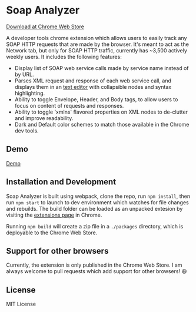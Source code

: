 # Soap Analyzer

[Download at Chrome Web Store](http://goo.gl/RaXqW0)

A developer tools chrome extension which allows users to easily track any SOAP HTTP requests that are made by the browser. It's meant to act as the Network tab, but only for SOAP HTTP traffic, currently has ~3,500 actively weekly users. It includes the following features:

- Display list of SOAP web service calls made by service name instead of by URL.
- Parses XML request and response of each web service call, and displays them in an [text editor](https://ace.c9.io/) with collapsible nodes and syntax highlighting.
- Ability to toggle Envelope, Header, and Body tags, to allow users to focus on content of requests and responses.
- Ability to toggle 'xmlns' flavored properties on XML nodes to de-clutter and improve readability.
- Dark and Default color schemes to match those available in the Chrome dev tools.

## Demo

[Demo](https://i.imgur.com/9DxRc1n.gifv)

## Installation and Development

Soap Analyzer is built using webpack, clone the repo, run `npm install`, then run `npm start` to launch to dev environment which watches for file changes and rebuilds. The build folder can be loaded as an unpacked extesion by visiting the [extensions page](chrome://extensions/) in Chrome.

Running `npm build` will create a zip file in a `./packages` directory, which is deployable to the Chrome Web Store.

## Support for other browsers

Currently, the extension is only published in the Chrome Web Store. I am always welcome to pull requests which add support for other browsers! :smiley:

## License

MIT License
